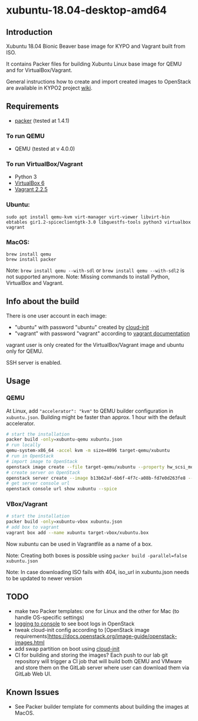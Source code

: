 # xubuntu-18.04-desktop-amd64

## Introduction

Xubuntu 18.04 Bionic Beaver base image for KYPO and Vagrant built from ISO.

It contains Packer files for building Xubuntu Linux base image for QEMU and for VirtualBox/Vagrant.

General instructions how to create and import created images to OpenStack
are available in KYPO2 project [wiki](https://gitlab.ics.muni.cz/kypo2/kypo2-project/wikis/images-openstack).

## Requirements

* [packer](http://www.packer.io/downloads.html) (tested at 1.4.1)

### To run QEMU
* QEMU (tested at v 4.0.0)

### To run VirtualBox/Vagrant
* Python 3
* [VirtualBox 6](https://www.virtualbox.org/wiki/Download_Old_Builds_6_0)
* [Vagrant 2.2.5](https://www.vagrantup.com/downloads.html)

### Ubuntu:
```
sudo apt install qemu-kvm virt-manager virt-viewer libvirt-bin ebtables gir1.2-spiceclientgtk-3.0 libguestfs-tools python3 virtualbox vagrant
```

### MacOS:
```
brew install qemu
brew install packer
```
Note: `brew install qemu --with-sdl` or `brew install qemu --with-sdl2` is not supported anymore.
Note: Missing commands to install Python, VirtualBox and Vagrant.

## Info about the build

There is one user account in each image:

*  "ubuntu" with password "ubuntu" created by [cloud-init](https://cloudinit.readthedocs.io/en/latest/)
*  "vagrant" with password "vagrant" according to [vagrant documentation](https://www.vagrantup.com/docs/boxes/base.html#quot-vagrant-quot-user)

vagrant user is only created for the VirtualBox/Vagrant image and ubuntu only for QEMU.  

SSH server is enabled.

## Usage

### QEMU

At Linux, add `"accelerator": "kvm"` to QEMU builder configuration in `xubuntu.json`. 
Building might be faster than approx. 1 hour with the default accelerator. 

```bash
# start the installation
packer build -only=xubuntu-qemu xubuntu.json
# run locally
qemu-system-x86_64 -accel kvm -m size=4096 target-qemu/xubuntu
# run in OpenStack
# import image to OpenStack
openstack image create --file target-qemu/xubuntu --property hw_scsi_model=virtio-scsi --property hw_disk_bus=scsi --property hw_rng_model=virtio --property hw_qemu_guest_agent=yes --property os_require_quiesce=yes --property os_type=linux --property os_distro=ubuntu xubuntu-amd64
# create server on OpenStack
openstack server create --image b13b62af-6b6f-4f7c-a08b-fd7e0d263fe8 --flavor csirtmu.small2x4  xubuntu
# get server console url
openstack console url show xubuntu --spice
```

### VBox/Vagrant
```bash
# start the installation
packer build -only=xubuntu-vbox xubuntu.json
# add box to vagrant
vagrant box add --name xubuntu target-vbox/xubuntu.box
```

Now xubuntu can be used in Vagrantfile as a name of a box.

Note: Creating both boxes is possible using `packer build -parallel=false xubuntu.json`

Note: In case downloading ISO fails with 404, iso_url in xubuntu.json needs to be updated to newer version

## TODO

* make two Packer templates: one for Linux and the other for Mac (to handle OS-specific settings)
* [logging to console](https://docs.openstack.org/image-guide/openstack-images.html#ensure-image-writes-boot-log-to-console) to see boot logs in OpenStack
* tweak cloud-init config according to [OpenStack image requirements]https://docs.openstack.org/image-guide/openstack-images.html
* add swap partition on boot using [cloud-init](https://cloudinit.readthedocs.io/en/latest/topics/modules.html?highlight=swap#mounts)
* CI for building and storing the images? Each push to our lab git
repository will trigger a CI job that will build both QEMU and VMware and store
them on the GitLab server where user can download them via GitLab Web UI.

## Known Issues

* See Packer builder template for comments about building the images at MacOS.

